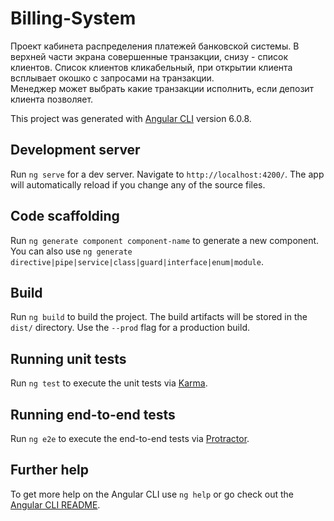 # Billing-System
Проект кабинета распределения платежей банковской системы. В верхней части экрана совершенные транзакции, снизу - список клиентов.
Список клиентов кликабельный, при открытии клиента всплывает окошко с запросами на транзакции.  
Менеджер может выбрать какие транзакции исполнить, если депозит клиента позволяет.

This project was generated with [Angular CLI](https://github.com/angular/angular-cli) version 6.0.8.

## Development server

Run `ng serve` for a dev server. Navigate to `http://localhost:4200/`. The app will automatically reload if you change any of the source files.

## Code scaffolding

Run `ng generate component component-name` to generate a new component. You can also use `ng generate directive|pipe|service|class|guard|interface|enum|module`.

## Build

Run `ng build` to build the project. The build artifacts will be stored in the `dist/` directory. Use the `--prod` flag for a production build.

## Running unit tests

Run `ng test` to execute the unit tests via [Karma](https://karma-runner.github.io).

## Running end-to-end tests

Run `ng e2e` to execute the end-to-end tests via [Protractor](http://www.protractortest.org/).

## Further help

To get more help on the Angular CLI use `ng help` or go check out the [Angular CLI README](https://github.com/angular/angular-cli/blob/master/README.md).

